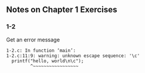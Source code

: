 ## Notes on Chapter 1 Exercises

### 1-2

Get an error message

```
1-2.c: In function ‘main’:
1-2.c:11:9: warning: unknown escape sequence: '\c'
  printf("hello, world\n\c");
         ^~~~~~~~~~~~~~~~~~
```

